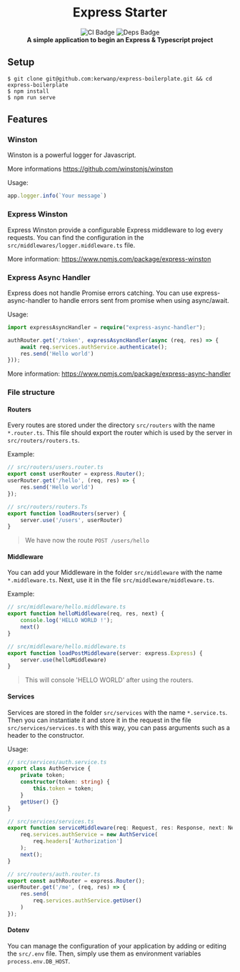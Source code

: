 <div align="center">
    <h1>
        Express Starter
    </h1>
    <img alt="CI Badge" src="https://github.com/kerwanp/express-boilerplate/workflows/CI/badge.svg">
    <img alt="Deps Badge" src="https://david-dm.org/kerwanp/express-starter.svg">
    <br/>
    <b>A simple application to begin an Express & Typescript project</b>
</div>

## Setup

```shell script
$ git clone git@github.com:kerwanp/express-boilerplate.git && cd express-boilerplate
$ npm install
$ npm run serve
```

## Features

### Winston

Winston is a powerful logger for Javascript.

More informations https://github.com/winstonjs/winston

Usage:
```typescript
app.logger.info(`Your message`)
```

### Express Winston

Express Winston provide a configurable Express middleware to log every requests.
You can find the configuration in the `src/middlewares/logger.middleware.ts` file.

More information: https://www.npmjs.com/package/express-winston

### Express Async Handler

Express does not handle Promise errors catching. You can use express-async-handler to handle errors sent from promise when using async/await.

Usage:
```typescript
import expressAsyncHandler = require("express-async-handler");

authRouter.get('/token', expressAsyncHandler(async (req, res) => {
    await req.services.authService.authenticate();
    res.send('Hello world')
}));
```

More information: https://www.npmjs.com/package/express-async-handler

### File structure

#### Routers

Every routes are stored under the directory `src/routers` with the name `*.router.ts`.
This file should export the router which is used by the server in `src/routers/routers.ts`.

Example:
```typescript
// src/routers/users.router.ts
export const userRouter = express.Router();
userRouter.get('/hello', (req, res) => {
    res.send('Hello world')
});
```

```typescript
// src/routers/routers.Ts
export function loadRouters(server) {
    server.use('/users', userRouter)
}
```
> We have now the route `POST /users/hello`

#### Middleware

You can add your Middleware in the folder `src/middleware` with the name `*.middleware.ts`.
Next, use it in the file `src/middleware/middleware.ts`.

Example:
```typescript
// src/middleware/hello.middleware.ts
export function helloMiddleware(req, res, next) {
    console.log('HELLO WORLD !');
    next()
}
```
```typescript
// src/middleware/hello.middleware.ts
export function loadPostMiddleware(server: express.Express) {
    server.use(helloMiddleware)
}
```
> This will console 'HELLO WORLD' after using the routers.

#### Services

Services are stored in the folder `src/services` with the name `*.service.ts`.
Then you can instantiate it and store it in the request in the file `src/services/services.ts` with this way, you can pass arguments such as a header to the constructor.

Usage:
```typescript
// src/services/auth.service.ts
export class AuthService {
    private token;
    constructor(token: string) {
        this.token = token;
    }
    getUser() {}
}
``` 
```typescript
// src/services/services.ts
export function serviceMiddleware(req: Request, res: Response, next: NextFunction) {
    req.services.authService = new AuthService(
        req.headers['Authorization']
    );
    next();
}
```
```typescript
// src/routers/auth.router.ts
export const authRouter = express.Router();
userRouter.get('/me', (req, res) => {
    res.send(
        req.services.authService.getUser()
    )
});
```

#### Dotenv
You can manage the configuration of your application by adding or editing the `src/.env` file. 
Then, simply use them as environment variables `process.env.DB_HOST`.